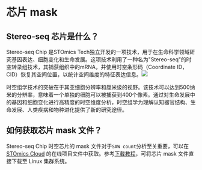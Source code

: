# 芯片 mask

## Stereo-seq 芯片是什么？

Stereo-seq Chip 是STOmics Tech独立开发的一项技术，用于在生命科学领域研究基因表达、细胞变化和生命发展。这项技术利用了一种名为"Stereo-seq"的时空转录组技术，其捕获组织中的mRNA，并使用时空条形码（Coordinate ID，CID）恢复其空间位置，以统计空间维度的特征表达信息。![](<../../img/assets/image (3).png>)

时空组学技术的突破在于其亚细胞分辨率和厘米级的视野。该技术可以达到500纳米的分辨率，意味着一个单独的细胞可以被捕获到400个像素。通过对生命发展中的基因和细胞变化进行高精度的时空维度分析，时空组学为理解认知器官结构、生命发展、人类疾病和物种进化提供了新的研究途径。



## 如何获取芯片 mask 文件？

Stereo-seq Chip 时空芯片的 mask 文件对于`SAW count`分析至关重要，可以在 [STOmics Cloud](https://cloud.stomics.tech/) 的在线项目文件中获取。参考[下载教程](https://www.stomics.tech/helpcenter/usermanual/E.Project/D.Data.html#file-download%E2%80%94ossutil-tool-download)，可将芯片 mask 文件直接下载至 Linux 集群系统。

